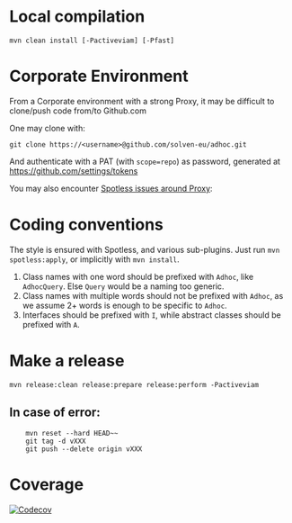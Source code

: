 # Local compilation

`mvn clean install [-Pactiveviam] [-Pfast]`

# Corporate Environment

From a Corporate environment with a strong Proxy, it may be difficult to clone/push code from/to Github.com

One may clone with:

    git clone https://<username>@github.com/solven-eu/adhoc.git

And authenticate with a PAT (with `scope=repo`) as password, generated at https://github.com/settings/tokens

You may also encounter [Spotless issues around Proxy](https://github.com/diffplug/spotless/issues/1658):

# Coding conventions

The style is ensured with Spotless, and various sub-plugins. Just run `mvn spotless:apply`, or implicitly with `mvn install`.

1. Class names with one word should be prefixed with `Adhoc`, like `AdhocQuery`. Else `Query` would be a naming too generic.
2. Class names with multiple words should not be prefixed with `Adhoc`, as we assume 2+ words is enough to be specific to `Adhoc`.
3. Interfaces should be prefixed with `I`, while abstract classes should be prefixed with `A`.

# Make a release

    mvn release:clean release:prepare release:perform -Pactiveviam
    
## In case of error:

        mvn reset --hard HEAD~~
        git tag -d vXXX
        git push --delete origin vXXX

# Coverage

[![Codecov](https://codecov.io/gh/solven-eu/adhoc/graphs/tree.svg?token=GFYB51WRFC)](https://codecov.io/gh/solven-eu/adhoc/)
